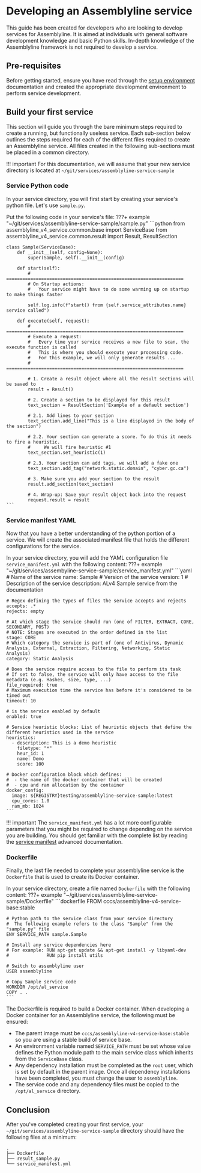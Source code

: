 # Developing an Assemblyline service

This guide has been created for developers who are looking to develop services for Assemblyline. It is aimed at individuals with general software development knowledge and basic Python skills. In-depth knowledge of the Assemblyline framework is not required to develop a service.

## Pre-requisites
Before getting started, ensure you have read through the [setup environment](../../env/getting_started/) documentation and created the appropriate development environment to perform service development.

## Build your first service
This section will guide you through the bare minimum steps required to create a running, but functionally useless service. Each sub-section below outlines the steps required for each of the different files required to create an Assemblyline service. All files created in the following sub-sections must be placed in a common directory.

!!! important
    For this documentation, we will assume that your new service directory is located at `~/git/services/assemblyline-service-sample`

### Service Python code

In your service directory, you will first start by creating your service's python file. Let's use `sample.py`.

Put the following code in your service's file:
???+ example "~/git/services/assemblyline-service-sample/sample.py"
    ```python
    from assemblyline_v4_service.common.base import ServiceBase
    from assemblyline_v4_service.common.result import Result, ResultSection

    class Sample(ServiceBase):
        def __init__(self, config=None):
            super(Sample, self).__init__(config)

        def start(self):
            # ==================================================================
            # On Startup actions:
            #   Your service might have to do some warming up on startup to make things faster

            self.log.info(f"start() from {self.service_attributes.name} service called")

        def execute(self, request):
            # ==================================================================
            # Execute a request:
            #   Every time your service receives a new file to scan, the execute function is called
            #   This is where you should execute your processing code.
            #   For this example, we will only generate results ...
            # ==================================================================

            # 1. Create a result object where all the result sections will be saved to
            result = Result()

            # 2. Create a section to be displayed for this result
            text_section = ResultSection('Example of a default section')

            # 2.1. Add lines to your section
            text_section.add_line("This is a line displayed in the body of the section")

            # 2.2. Your section can generate a score. To do this it needs to fire a heuristic.
            #     We will fire heuristic #1
            text_section.set_heuristic(1)

            # 2.3. Your section can add tags, we will add a fake one
            text_section.add_tag("network.static.domain", "cyber.gc.ca")

            # 3. Make sure you add your section to the result
            result.add_section(text_section)

            # 4. Wrap-up: Save your result object back into the request
            request.result = result
    ```

### Service manifest YAML

Now that you have a better understanding of the python portion of a service. We will create the associated manifest file that holds the different configurations for the service.

In your service directory, you will add the YAML configuration file `service_manifest.yml` with the following content:
???+ example "~/git/services/assembyline-service-sample/service_manifest.yml"
    ```yaml
    # Name of the service
    name: Sample
    # Version of the service
    version: 1
    # Description of the service
    description: ALv4 Sample service from the documentation

    # Regex defining the types of files the service accepts and rejects
    accepts: .*
    rejects: empty

    # At which stage the service should run (one of FILTER, EXTRACT, CORE, SECONDARY, POST)
    # NOTE: Stages are executed in the order defined in the list
    stage: CORE
    # Which category the service is part of (one of Antivirus, Dynamic Analysis, External, Extraction, Filtering, Networking, Static Analysis)
    category: Static Analysis

    # Does the service require access to the file to perform its task
    # If set to false, the service will only have access to the file metadata (e.g. Hashes, size, type, ...)
    file_required: true
    # Maximum execution time the service has before it's considered to be timed out
    timeout: 10

    # is the service enabled by default
    enabled: true

    # Service heuristic blocks: List of heuristic objects that define the different heuristics used in the service
    heuristics:
      - description: This is a demo heuristic
        filetype: "*"
        heur_id: 1
        name: Demo
        score: 100

    # Docker configuration block which defines:
    #  - the name of the docker container that will be created
    #  - cpu and ram allocation by the container
    docker_config:
      image: ${REGISTRY}testing/assemblyline-service-sample:latest
      cpu_cores: 1.0
      ram_mb: 1024
    ```

!!! important
    The `service_manifest.yml` has a lot more configurable parameters that you might be required to change depending on the service you are building. You should get familiar with the complete list by reading the [service manifest](../advanced/service_manifest) advanced documentation.

### Dockerfile
Finally, the last file needed to complete your assemblyline service is the `Dockerfile` that is used to create its Docker container.

In your service directory, create a file named `Dockerfile` with the following content:
???+ example "~/git/services/assemblyline-service-sample/Dockerfile"
    ```dockerfile
    FROM cccs/assemblyline-v4-service-base:stable

    # Python path to the service class from your service directory
    #  The following example refers to the class "Sample" from the "sample.py" file
    ENV SERVICE_PATH sample.Sample

    # Install any service dependencies here
    # For example: RUN apt-get update && apt-get install -y libyaml-dev
    #              RUN pip install utils

    # Switch to assemblyline user
    USER assemblyline

    # Copy Sample service code
    WORKDIR /opt/al_service
    COPY . .
    ```

The Dockerfile is required to build a Docker container. When developing a Docker container for an Assemblyline service,
the following must be ensured:

- The parent image must be `cccs/assemblyline-v4-service-base:stable` so you are using a stable build of service base.
- An environment variable named `SERVICE_PATH` must be set whose value defines the Python module path to the main service
class which inherits from the `ServiceBase` class.
- Any dependency installation must be completed as the `root` user, which is set by default in the parent image. Once all
dependency installations have been completed, you must change the user to `assemblyline`.
- The service code and any dependency files must be copied to the `/opt/al_service` directory.

## Conclusion
After you've completed creating your first service, your `~/git/services/assemblyline-service-sample` directory should have the following files at a minimum:

```text
.
├── Dockerfile
├── result_sample.py
└── service_manifest.yml
```
